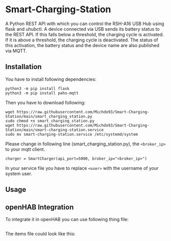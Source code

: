 # Smart-Charging-Station
A Python REST API with which you can control the RSH-A16 USB Hub using flask and uhubctl. A device connected via USB sends its battery status to the REST API. If this falls below a threshold, the charging cycle is activated. If it is above a threshold, the charging cycle is deactivated. The status of this activation, the battery status and the device name are also published via MQTT.

## Installation

You have to install following dependencies:

```
python3 -m pip install flask
python3 -m pip install paho-mqtt
```

Then you have to download following:

```
wget https://raw.githubusercontent.com/Michdo93/Smart-Charging-Station/main/smart_charging_station.py
sudo chmod +x smart_charging_station.py
wget https://raw.githubusercontent.com/Michdo93/Smart-Charging-Station/main/smart-charging-station.service
sudo mv smart-charging-station.service /etc/systemd/system
```

Please change in following line (smart_charging_station.py), the `<broker_ip>` to your mqtt client.

```
charger = SmartCharger(api_port=5000, broker_ip="<broker_ip>")
```

In your service file you have to replace `<user>` with the username of your system user.

## Usage



## openHAB Integration

To integrate it in openHAB you can use following thing file:

```

```

The items file could look like this:

```

```
